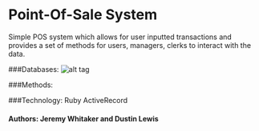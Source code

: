 Point-Of-Sale System
====================

Simple POS system which allows for user inputted transactions and provides a set of methods for users, managers, clerks to interact with the data.

###Databases:
![alt tag](https://github.com/syncr/point_of_sale/images/sql_schema.png)

###Methods:

###Technology:
    Ruby
    ActiveRecord

#### Authors: Jeremy Whitaker and Dustin Lewis

